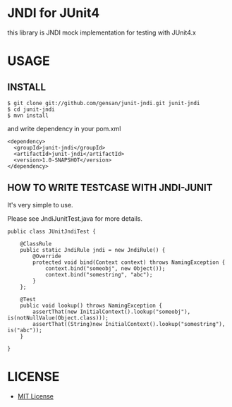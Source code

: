 # JNDI for JUnit4

this library is JNDI mock implementation for testing with JUnit4.x

# USAGE

## INSTALL

    $ git clone git://github.com/gensan/junit-jndi.git junit-jndi
    $ cd junit-jndi
    $ mvn install

and write dependency in your pom.xml

    <dependency>
      <groupId>junit-jndi</groupId>
      <artifactId>junit-jndi</artifactId>
      <version>1.0-SNAPSHOT</version>
    </dependency>


## HOW TO WRITE TESTCASE WITH JNDI-JUNIT

It's very simple to use.

Please see JndiJunitTest.java for more details.

    public class JUnitJndiTest {
    
    	@ClassRule
    	public static JndiRule jndi = new JndiRule() {
    		@Override
    		protected void bind(Context context) throws NamingException {
    			context.bind("someobj", new Object());
    			context.bind("somestring", "abc");
    		}
    	};
    
    	@Test
    	public void lookup() throws NamingException {
    		assertThat(new InitialContext().lookup("someobj"), is(notNullValue(Object.class)));
    		assertThat((String)new InitialContext().lookup("somestring"), is("abc"));
    	}
    
    }

# LICENSE

* [MIT License](http://www.opensource.org/licenses/mit-license.php)
